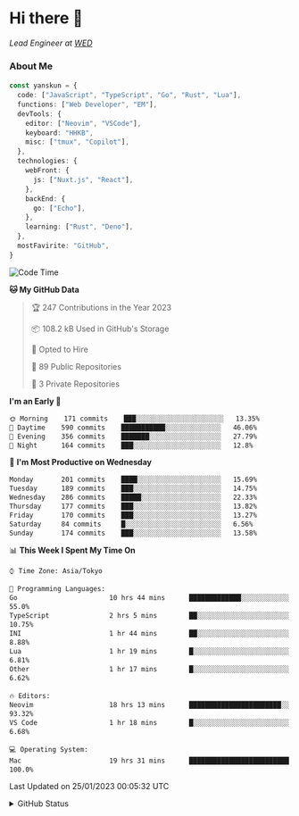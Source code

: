 # Hi there&nbsp;:wave:

_Lead Engineer at [WED](https://github.com/wedinc)_

### About Me

```ts
const yanskun = {
  code: ["JavaScript", "TypeScript", "Go", "Rust", "Lua"],
  functions: ["Web Developer", "EM"],
  devTools: {
    editor: ["Neovim", "VSCode"],
    keyboard: "HHKB",
    misc: ["tmux", "Copilot"],
  },
  technologies: {
    webFront: {
      js: ["Nuxt.js", "React"],
    },
    backEnd: {
      go: ["Echo"],
    },
    learning: ["Rust", "Deno"],
  },
  mostFavirite: "GitHub",
}
```

<!--START_SECTION:waka-->
![Code Time](http://img.shields.io/badge/Code%20Time-122%20hrs%2042%20mins-blue)

**🐱 My GitHub Data** 

> 🏆 247 Contributions in the Year 2023
 > 
> 📦 108.2 kB Used in GitHub's Storage 
 > 
> 💼 Opted to Hire
 > 
> 📜 89 Public Repositories 
 > 
> 🔑 3 Private Repositories  
 > 
**I'm an Early 🐤** 

```text
🌞 Morning    171 commits    ███░░░░░░░░░░░░░░░░░░░░░░   13.35% 
🌆 Daytime    590 commits    ███████████░░░░░░░░░░░░░░   46.06% 
🌃 Evening    356 commits    ███████░░░░░░░░░░░░░░░░░░   27.79% 
🌙 Night      164 commits    ███░░░░░░░░░░░░░░░░░░░░░░   12.8%

```
📅 **I'm Most Productive on Wednesday** 

```text
Monday       201 commits    ████░░░░░░░░░░░░░░░░░░░░░   15.69% 
Tuesday      189 commits    ███░░░░░░░░░░░░░░░░░░░░░░   14.75% 
Wednesday    286 commits    █████░░░░░░░░░░░░░░░░░░░░   22.33% 
Thursday     177 commits    ███░░░░░░░░░░░░░░░░░░░░░░   13.82% 
Friday       170 commits    ███░░░░░░░░░░░░░░░░░░░░░░   13.27% 
Saturday     84 commits     █░░░░░░░░░░░░░░░░░░░░░░░░   6.56% 
Sunday       174 commits    ███░░░░░░░░░░░░░░░░░░░░░░   13.58%

```


📊 **This Week I Spent My Time On** 

```text
⌚︎ Time Zone: Asia/Tokyo

💬 Programming Languages: 
Go                       10 hrs 44 mins      █████████████░░░░░░░░░░░░   55.0% 
TypeScript               2 hrs 5 mins        ██░░░░░░░░░░░░░░░░░░░░░░░   10.75% 
INI                      1 hr 44 mins        ██░░░░░░░░░░░░░░░░░░░░░░░   8.88% 
Lua                      1 hr 19 mins        █░░░░░░░░░░░░░░░░░░░░░░░░   6.81% 
Other                    1 hr 17 mins        █░░░░░░░░░░░░░░░░░░░░░░░░   6.62%

🔥 Editors: 
Neovim                   18 hrs 13 mins      ███████████████████████░░   93.32% 
VS Code                  1 hr 18 mins        █░░░░░░░░░░░░░░░░░░░░░░░░   6.68%

💻 Operating System: 
Mac                      19 hrs 31 mins      █████████████████████████   100.0%

```


 Last Updated on 25/01/2023 00:05:32 UTC
<!--END_SECTION:waka-->

<details>
<summary>GitHub Status</summary>
<picture>
  <source media="(prefers-color-scheme: dark)" srcset="https://raw.githubusercontent.com/yanskun/yanskun/master/profile-summary-card-output/nord_dark/0-profile-details.svg">
 <img src="https://raw.githubusercontent.com/yanskun/yanskun/master/profile-summary-card-output/default/0-profile-details.svg">
</picture>
<br>
<picture>
  <source media="(prefers-color-scheme: dark)" srcset="https://raw.githubusercontent.com/yanskun/yanskun/master/profile-summary-card-output/nord_dark/1-repos-per-language.svg">
 <img src="https://raw.githubusercontent.com/yanskun/yanskun/master/profile-summary-card-output/default/1-repos-per-language.svg">
</picture>
<picture>
  <source media="(prefers-color-scheme: dark)" srcset="https://raw.githubusercontent.com/yanskun/yanskun/master/profile-summary-card-output/nord_dark/2-most-commit-language.svg">
 <img src="https://raw.githubusercontent.com/yanskun/yanskun/master/profile-summary-card-output/default/2-most-commit-language.svg">
</picture>
<br>
<picture>
  <source media="(prefers-color-scheme: dark)" srcset="https://raw.githubusercontent.com/yanskun/yanskun/master/profile-summary-card-output/nord_dark/3-stats.svg">
 <img src="https://raw.githubusercontent.com/yanskun/yanskun/master/profile-summary-card-output/default/3-stats.svg">
</picture>
<picture>
  <source media="(prefers-color-scheme: dark)" srcset="https://raw.githubusercontent.com/yanskun/yanskun/master/profile-summary-card-output/nord_dark/4-productive-time.svg">
 <img src="https://raw.githubusercontent.com/yanskun/yanskun/master/profile-summary-card-output/default/4-productive-time.svg">
</picture>
</details>
